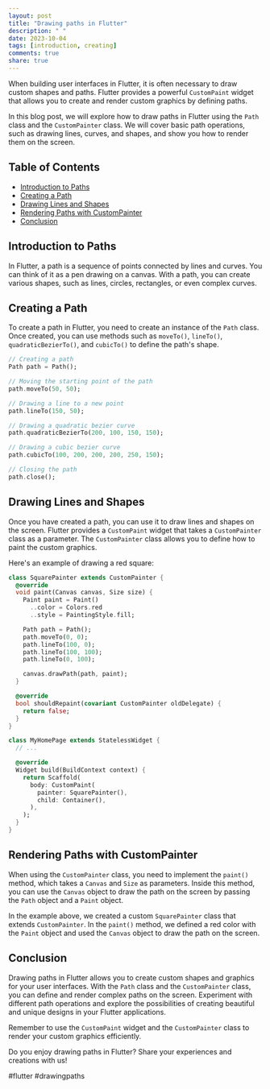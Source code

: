 ```yaml
---
layout: post
title: "Drawing paths in Flutter"
description: " "
date: 2023-10-04
tags: [introduction, creating]
comments: true
share: true
---
```


When building user interfaces in Flutter, it is often necessary to draw custom shapes and paths. Flutter provides a powerful `CustomPaint` widget that allows you to create and render custom graphics by defining paths.

In this blog post, we will explore how to draw paths in Flutter using the `Path` class and the `CustomPainter` class. We will cover basic path operations, such as drawing lines, curves, and shapes, and show you how to render them on the screen.

## Table of Contents
- [Introduction to Paths](#introduction-to-paths)
- [Creating a Path](#creating-a-path)
- [Drawing Lines and Shapes](#drawing-lines-and-shapes)
- [Rendering Paths with CustomPainter](#rendering-paths-with-custompainter)
- [Conclusion](#conclusion)

## Introduction to Paths

In Flutter, a path is a sequence of points connected by lines and curves. You can think of it as a pen drawing on a canvas. With a path, you can create various shapes, such as lines, circles, rectangles, or even complex curves.

## Creating a Path

To create a path in Flutter, you need to create an instance of the `Path` class. Once created, you can use methods such as `moveTo()`, `lineTo()`, `quadraticBezierTo()`, and `cubicTo()` to define the path's shape.

```dart
// Creating a path
Path path = Path();

// Moving the starting point of the path
path.moveTo(50, 50);

// Drawing a line to a new point
path.lineTo(150, 50);

// Drawing a quadratic bezier curve
path.quadraticBezierTo(200, 100, 150, 150);

// Drawing a cubic bezier curve
path.cubicTo(100, 200, 200, 200, 250, 150);

// Closing the path
path.close();
```

## Drawing Lines and Shapes

Once you have created a path, you can use it to draw lines and shapes on the screen. Flutter provides a `CustomPaint` widget that takes a `CustomPainter` class as a parameter. The `CustomPainter` class allows you to define how to paint the custom graphics.

Here's an example of drawing a red square:

```dart
class SquarePainter extends CustomPainter {
  @override
  void paint(Canvas canvas, Size size) {
    Paint paint = Paint()
      ..color = Colors.red
      ..style = PaintingStyle.fill;

    Path path = Path();
    path.moveTo(0, 0);
    path.lineTo(100, 0);
    path.lineTo(100, 100);
    path.lineTo(0, 100);

    canvas.drawPath(path, paint);
  }

  @override
  bool shouldRepaint(covariant CustomPainter oldDelegate) {
    return false;
  }
}

class MyHomePage extends StatelessWidget {
  // ...

  @override
  Widget build(BuildContext context) {
    return Scaffold(
      body: CustomPaint(
        painter: SquarePainter(),
        child: Container(),
      ),
    );
  }
}
```

## Rendering Paths with CustomPainter

When using the `CustomPainter` class, you need to implement the `paint()` method, which takes a `Canvas` and `Size` as parameters. Inside this method, you can use the `Canvas` object to draw the path on the screen by passing the `Path` object and a `Paint` object.

In the example above, we created a custom `SquarePainter` class that extends `CustomPainter`. In the `paint()` method, we defined a red color with the `Paint` object and used the `Canvas` object to draw the path on the screen.

## Conclusion

Drawing paths in Flutter allows you to create custom shapes and graphics for your user interfaces. With the `Path` class and the `CustomPainter` class, you can define and render complex paths on the screen. Experiment with different path operations and explore the possibilities of creating beautiful and unique designs in your Flutter applications.

Remember to use the `CustomPaint` widget and the `CustomPainter` class to render your custom graphics efficiently.

Do you enjoy drawing paths in Flutter? Share your experiences and creations with us!

\#flutter #drawingpaths